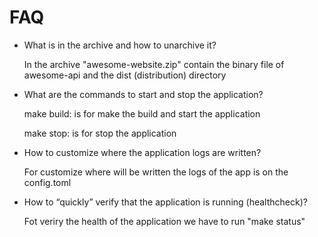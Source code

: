 # FAQ

- What is in the archive and how to unarchive it?

    In the archive "awesome-website.zip" contain the binary file of awesome-api and the dist (distribution) directory

- What are the commands to start and stop the application?

    make build: is for make the build and start the application
    
    make stop: is for stop the application

- How to customize where the application logs are written?

    For customize where will be written the logs of the app is on the config.toml 

- How to “quickly” verify that the application is running (healthcheck)?

    Fot veriry the health of the application we have to run "make status"

